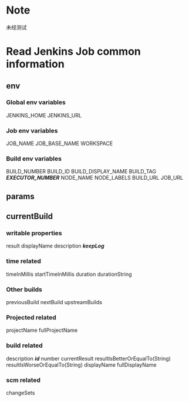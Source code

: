 # Note
未经测试
# Read Jenkins Job common information
## env
### Global env variables
JENKINS_HOME JENKINS_URL
### Job env variables
JOB_NAME JOB_BASE_NAME  WORKSPACE

### Build env variables
BUILD_NUMBER BUILD_ID BUILD_DISPLAY_NAME  BUILD_TAG ***EXECUTOR_NUMBER*** NODE_NAME NODE_LABELS
BUILD_URL JOB_URL


## params

## currentBuild
### writable properties
result displayName description ***keepLog***
### time related
timeInMillis startTimeInMillis duration durationString
### Other builds
previousBuild nextBuild upstreamBuilds 
### Projected related
projectName fullProjectName
### build related
description ***id*** number currentResult resultIsBetterOrEqualTo(String) resultIsWorseOrEqualTo(String) displayName fullDisplayName 
### scm related
changeSets

 
